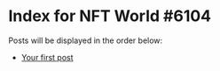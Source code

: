 # Index for NFT World #6104
Posts will be displayed in the order below:

- [Your first post](./001-first.md)

